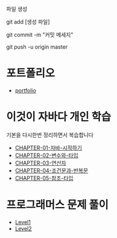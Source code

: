 파일 생성

git add [생성 파일]

git commit -m "커밋 메세지"

git push -u origin master



# 포트폴리오

- [portfolio](/portfolio/portfolio.pdf)




# 이것이 자바다 개인 학습
기본을 다시한번 정리하면서 복습합니다

- [CHAPTER-01-자바-시작하기](/java_study/chapter01)
- [CHAPTER-02-변수와-타입](/java_study/chapter02)
- [CHAPTER-03-연산자](/java_study/chapter03)
- [CHAPTER-04-조건문과-반복문](/java_study/chapter04)
- [CHAPTER-05-참조-타입](/java_study/chapter05)



# 프로그래머스 문제 풀이

- [Level1](/programmers_algorithm/Level1)
- [Level2](/programmers_algorithm/Level2)
